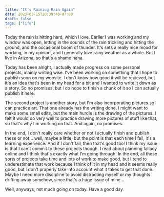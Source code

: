 ```yaml
---
title: "It's Raining Rain Again"
date: 2023-03-15T20:39:40-07:00
draft: false
tags: ["life"]
---
```


Today the rain is hitting hard, which I love. Earlier I was working and my window was open, letting in the sounds of the rain trickling and hitting the ground, and the occasional boom of thunder. It's sets a really nice mood for working, in my opinion, and I generally love rainy weather as a whole. But I live in Arizona, so that's a shame haha.		

Today has been alright, I actually made progress on some personal projects, mainly writing wise. I've been working on something that I hope to publish soon on my website. I don't know how good it will be recieved, but it's an idea that's been in my head for a bit and I wanted to write it down as a story. So no promises, but I do hope to finish a chunk of it so I can actually publish it here. 		

The second project is another story, but I'm also incorporating pictures so I can practice art. That one already has the writing done, I might want to make some small edits, but the main hurdle is the drawing of the pictures. I felt it would do very well to practice drawing more pictures of stuff like that, so that's why I'm working on that. And again, no promises.			

In the end, I don't really care whether or not I actually finish and publish these or not... well, maybe a little, but the point is that each time I fail, it's a learning experience. And if I don't fail, then that's good too! I think my issue is that I can't commit to these projects though. I read about planning fallacy online and I think that's exactly what I'm going through. In the end, all these sorts of projects take time and lots of work to make good, but I tend to underestimate that work because I think of it in my head and it seems really good, but I don't properly take into account what it takes to get that done. Maybe I need more discipline to avoid distracting myself or my thoughts drifting away somehow, since that's a huge issue of mine...		

Well, anyways, not much going on today. Have a good day.